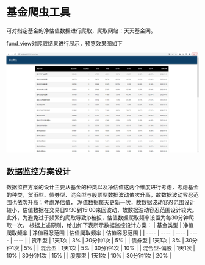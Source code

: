 <!--
 * @Author: 自迩
 * @Date: 2022-11-13 16:39:45
 * @LastEditTime: 2022-11-13 16:53:53
 * @LastEditors: your name
 * @Description:
 * @FilePath: \fund_scraper\readme.md
-->
# 基金爬虫工具

可对指定基金的净估值数据进行爬取，爬取网站：天天基金网。

fund_view对爬取结果进行展示，预览效果图如下

![preview](./public//images/fund_view%E9%A2%84%E8%A7%88.png)

## 数据监控方案设计
数据监控方案的设计主要从基金的种类以及净估值这两个维度进行考虑，考虑基金的种类，货币型、债券型、混合型与股票型数据波动依次升高，故数据波动容忍范围也依次升高；考虑净估值， 净值数据每天更新一次，故数据波动容忍范围设计较小，估值数据在交易日9:30到15:00来回波动，故数据波动容忍范围设计较大。此外，为避免过于频繁的爬取导致ip被扳，估值数据爬取频率设置为每30分钟爬取一次。
	根据上述原则，给出如下表所示数据监控设计方案：
|  基金类型   | 净值爬取频率  | 净值容忍范围  | 估值爬取频率  | 估值容忍范围  |
|  ----  | ----  | ----  | ----  | ----  |
| 货币型  | 1天1次 | 3% | 30分钟1次 | 5% |
| 债券型  | 1天1次 | 3% | 30分钟1次 | 5% |
| 混合型  | 1天1次 | 5% | 30分钟1次 | 10% |
| 混合型-偏股  | 1天1次 | 10% | 30分钟1次 | 15% |
| 股票型  | 1天1次 | 10% | 30分钟1次 | 20% |
